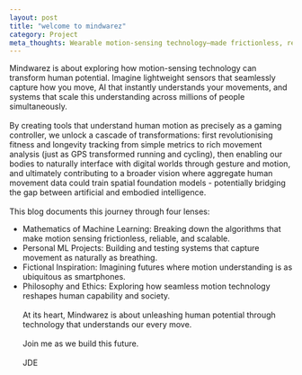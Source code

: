 ```yaml
---
layout: post
title: "welcome to mindwarez"
category: Project
meta_thoughts: Wearable motion-sensing technology—made frictionless, replicable, and scalable—becomes an extension of ourselves to enhance ourselves.
---
```


Mindwarez is about exploring how motion-sensing technology can transform human potential. Imagine lightweight sensors that seamlessly capture how you move, AI that instantly understands your movements, and systems that scale this understanding across millions of people simultaneously.<br><br>
By creating tools that understand human motion as precisely as a gaming controller, we unlock a cascade of transformations: first revolutionising fitness and longevity tracking from simple metrics to rich movement analysis (just as GPS transformed running and cycling), then enabling our bodies to naturally interface with digital worlds through gesture and motion, and ultimately contributing to a broader vision where aggregate human movement data could train spatial foundation models - potentially bridging the gap between artificial and embodied intelligence.<br><br>
This blog documents this journey through four lenses:<br>
- Mathematics of Machine Learning: Breaking down the algorithms that make motion sensing frictionless, reliable, and scalable.
- Personal ML Projects: Building and testing systems that capture movement as naturally as breathing.
- Fictional Inspiration: Imagining futures where motion understanding is as ubiquitous as smartphones.
- Philosophy and Ethics: Exploring how seamless motion technology reshapes human capability and society.<br><br>
At its heart, Mindwarez is about unleashing human potential through technology that understands our every move.<br><br>
Join me as we build this future.<br><br>
JDE
